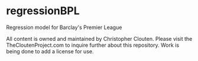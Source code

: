 regressionBPL
=============

Regression model for Barclay's Premier League

All content is owned and maintained by Christopher Clouten. Please visit the TheCloutenProject.com to inquire further about this repository. Work is being done to add a license for use.
